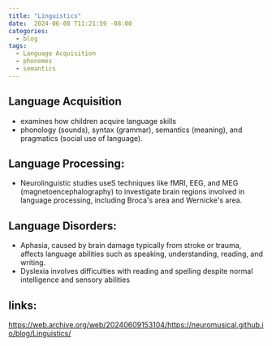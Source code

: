 ```yaml
---
title: "Linguistics"
date:  2024-06-08 T11:21:59 -08:00
categories:
  - blog
tags:
  - Language Acquisition 
  - phonemes 
  - semantics 
---
```

## Language Acquisition 
  - examines how children acquire language skills
  - phonology (sounds), syntax (grammar), semantics (meaning), and pragmatics (social use of language).
## **Language Processing**:
  - Neurolinguistic studies useS techniques like fMRI, EEG, and MEG (magnetoencephalography) to investigate brain regions involved in language processing, including Broca's area and Wernicke's area.
## **Language Disorders**:
  - Aphasia, caused by brain damage typically from stroke or trauma, affects language abilities such as speaking, understanding, reading, and writing.
  - Dyslexia involves difficulties with reading and spelling despite normal intelligence and sensory abilities
    
## links: 

https://web.archive.org/web/20240609153104/https://neuromusical.github.io/blog/Linguistics/



